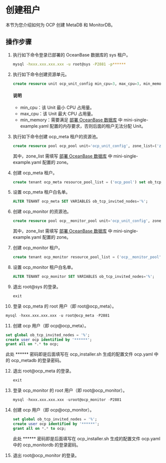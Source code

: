 # 创建租户

本节为您介绍如何为 OCP 创建 MetaDB 和 MonitorDB。

## 操作步骤

1. 执行如下命令登录已部署的 OceanBase 数据库的 sys 租户。

   ```bash
   mysql -hxxx.xxx.xxx.xxx -u root@sys -P2881 -p******
   ```

2. 执行如下命令创建资源单元。

   ```sql
   create resource unit ocp_unit_config min_cpu=3, max_cpu=3, min_memory=5368709120, max_memory=5368709120, max_iops=1000, min_iops=128, max_disk_size=1000000000, max_session_num=100;
   ```

    <main id="notice" type='explain'>
    <h4>说明</h4>
    <ul>
    <li>min_cpu：该 Unit 最小 CPU 占用量。</li>
    <li>max_cpu：该 Unit 最大 CPU 占用量。</li>
    <li>min_memory：需要满足 <a href="../500.prepare-metadb-and-monitordb/200.deploy-the-oceanbase-database.md">部署 OceanBase 数据库</a> 中 mini-single-example.yaml 配置的内存要求，否则后面的租户无法分配 Unit。</li>
    </ul>
    </main>

3. 执行如下命令创建 ocp_meta 租户的资源池。

   ```sql
   create resource pool ocp_pool unit='ocp_unit_config', zone_list=('zone1'), unit_num=1;
   ```

   其中，zone_list 需填写 [部署 OceanBase 数据库](../500.prepare-metadb-and-monitordb/200.deploy-the-oceanbase-database.md) 中 mini-single-example.yaml 配置的 zone。

4. 创建 ocp_meta 租户。

   ```sql
   create tenant ocp_meta resource_pool_list = ('ocp_pool') set ob_tcp_invited_nodes = '%';
   ```

5. 设置 ocp_meta 租户白名单。

   ```sql
   ALTER TENANT ocp_meta SET VARIABLES ob_tcp_invited_nodes='%';
   ```

6. 创建 ocp_monitor 的资源池。

   ```sql
   create resource pool ocp__monitor_pool unit='ocp_unit_config', zone_list=('zone1'), unit_num=1;
   ```

   其中，zone_list 需填写 [部署 OceanBase 数据库](../500.prepare-metadb-and-monitordb/200.deploy-the-oceanbase-database.md) 中 mini-single-example.yaml 配置的 zone。

7. 创建 ocp_monitor 租户。

   ```sql
   create tenant ocp_monitor resource_pool_list = ('ocp__monitor_pool') set ob_tcp_invited_nodes = '%';
   ```

8. 设置 ocp_monitor 租户白名单。

   ```sql
   ALTER TENANT ocp_monitor SET VARIABLES ob_tcp_invited_nodes='%';
   ```

9. 退出 root@sys 的登录。

   ```sql
   exit
   ```

10. 登录 ocp_meta 的 root 用户（即 root@ocp_meta）。

   ```sql
   mysql -hxxx.xxx.xxx.xxx -u root@ocp_meta -P2881
   ```

11. 创建 ocp 用户（即 ocp@ocp_meta）。

   ```sql
   set global ob_tcp_invited_nodes = '%';
   create user ocp identified by '******';
   grant all on *.* to ocp;
   ```

   此处 ****** 密码即是后面填写在 ocp_installer.sh 生成的配置文件 ocp.yaml 中的 ocp_metadb 的登录密码。

12. 退出 root@ocp_meta 的登录。

    ```sql
    exit
    ```

13. 登录 ocp_monitor 的 root 用户（即 root@ocp_monitor）。

    ```sql
    mysql -hxxx.xxx.xxx.xxx -uroot@ocp_monitor -P2881
    ```

14. 创建 ocp 用户（即 ocp@ocp_monitor）。

    ```sql
    set global ob_tcp_invited_nodes = '%';
    create user ocp identified by '******';
    grant all on *.* to ocp;
    ```

    此处 ****** 密码即是后面填写在 ocp_installer.sh 生成的配置文件 ocp.yaml 中的 ocp_monitordb 的登录密码。

15. 退出 root@ocp_monitor 的登录。
